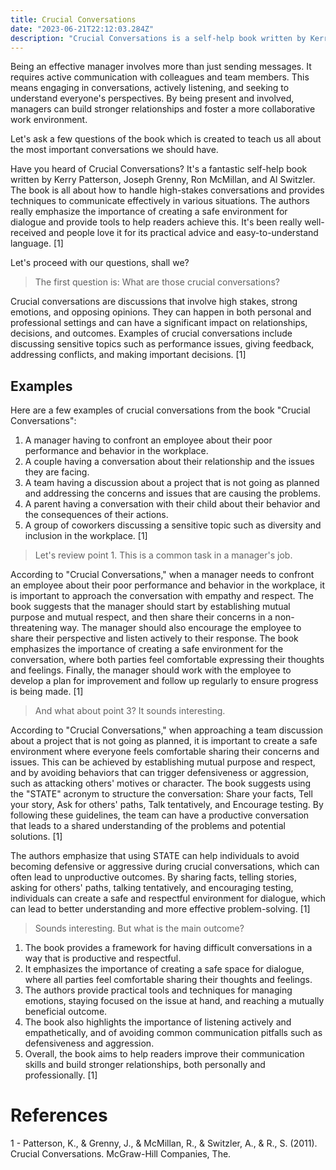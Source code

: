 ```yaml
---
title: Crucial Conversations
date: "2023-06-21T22:12:03.284Z"
description: "Crucial Conversations is a self-help book written by Kerry Patterson, Joseph Grenny, Ron McMillan, and Al Switzler. The book discusses how to handle high-stakes conversations and provides techniques to communicate effectively in various situations. The authors emphasize the importance of creating a safe environment for dialogue and provide tools to help readers achieve this. The book has been well-received and has been praised for its practical advice and easy-to-understand language."
---
```


Being an effective manager involves more than just sending messages. It requires active communication with colleagues and team members. This means engaging in conversations, actively listening, and seeking to understand everyone's perspectives. By being present and involved, managers can build stronger relationships and foster a more collaborative work environment.

Let's ask a few questions of the book which is created to teach us all about the most important conversations we should have.

Have you heard of Crucial Conversations? It's a fantastic self-help book written by Kerry Patterson, Joseph Grenny, Ron McMillan, and Al Switzler. The book is all about how to handle high-stakes conversations and provides techniques to communicate effectively in various situations. The authors really emphasize the importance of creating a safe environment for dialogue and provide tools to help readers achieve this. It's been really well-received and people love it for its practical advice and easy-to-understand language. [1]

Let's proceed with our questions, shall we?

>The first question is: What are those crucial conversations?

Crucial conversations are discussions that involve high stakes, strong emotions, and opposing opinions. They can happen in both personal and professional settings and can have a significant impact on relationships, decisions, and outcomes. Examples of crucial conversations include discussing sensitive topics such as performance issues, giving feedback, addressing conflicts, and making important decisions. [1]

## Examples

Here are a few examples of crucial conversations from the book "Crucial Conversations":

1. A manager having to confront an employee about their poor performance and behavior in the workplace.
2. A couple having a conversation about their relationship and the issues they are facing.
3. A team having a discussion about a project that is not going as planned and addressing the concerns and issues that are causing the problems.
4. A parent having a conversation with their child about their behavior and the consequences of their actions.
5. A group of coworkers discussing a sensitive topic such as diversity and inclusion in the workplace. [1]

>Let's review point 1. This is a common task in a manager's job.

According to "Crucial Conversations," when a manager needs to confront an employee about their poor performance and behavior in the workplace, it is important to approach the conversation with empathy and respect. The book suggests that the manager should start by establishing mutual purpose and mutual respect, and then share their concerns in a non-threatening way. The manager should also encourage the employee to share their perspective and listen actively to their response. The book emphasizes the importance of creating a safe environment for the conversation, where both parties feel comfortable expressing their thoughts and feelings. Finally, the manager should work with the employee to develop a plan for improvement and follow up regularly to ensure progress is being made. [1]

>And what about point 3? It sounds interesting.

According to "Crucial Conversations," when approaching a team discussion about a project that is not going as planned, it is important to create a safe environment where everyone feels comfortable sharing their concerns and issues. This can be achieved by establishing mutual purpose and respect, and by avoiding behaviors that can trigger defensiveness or aggression, such as attacking others' motives or character. The book suggests using the "STATE" acronym to structure the conversation: Share your facts, Tell your story, Ask for others' paths, Talk tentatively, and Encourage testing. By following these guidelines, the team can have a productive conversation that leads to a shared understanding of the problems and potential solutions. [1]

The authors emphasize that using STATE can help individuals to avoid becoming defensive or aggressive during crucial conversations, which can often lead to unproductive outcomes. By sharing facts, telling stories, asking for others' paths, talking tentatively, and encouraging testing, individuals can create a safe and respectful environment for dialogue, which can lead to better understanding and more effective problem-solving. [1]

>Sounds interesting. But what is the main outcome?

1. The book provides a framework for having difficult conversations in a way that is productive and respectful.
2. It emphasizes the importance of creating a safe space for dialogue, where all parties feel comfortable sharing their thoughts and feelings.
3. The authors provide practical tools and techniques for managing emotions, staying focused on the issue at hand, and reaching a mutually beneficial outcome.
4. The book also highlights the importance of listening actively and empathetically, and of avoiding common communication pitfalls such as defensiveness and aggression.
5. Overall, the book aims to help readers improve their communication skills and build stronger relationships, both personally and professionally. [1]

# References

1 - Patterson, K., & Grenny, J., & McMillan, R., & Switzler, A., & R., S. (2011). Crucial Conversations. McGraw-Hill Companies, The.

